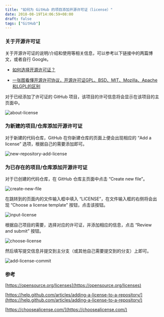 ```yaml
---
title: "如何为 GitHub 的项目添加开源许可证（license）"
date: 2018-08-19T14:06:59+08:00
draft: false
tags: ["GitHub"]
---
```


### 关于开源许可证

关于开源许可证的说明/介绍和使用等相关信息，可以参考以下链接中的两篇博文，或者自行 Google。

* [如何选择开源许可证？](http://www.ruanyifeng.com/blog/2011/05/how_to_choose_free_software_licenses.html)

* [一张图看懂开源许可协议，开源许可证GPL、BSD、MIT、Mozilla、Apache和LGPL的区别](https://blog.csdn.net/testcs_dn/article/details/38496107)

对于已经添加了许可证的 GitHub 项目，该项目的许可信息将会显示在该项目的主页面中。

<!--more-->

![about-license](/images/about-license.png)

### 为新建的项目/仓库添加开源许可证

对于新建的代码仓库，GitHub 在你新建仓库的页面上便会出现相应的 “Add a license” 选项，根据自己的需要添加即可。

![new-repository-add-license](/images/new-repository-add-license.png)

### 为已存在的项目/仓库添加开源许可证

对于已创建的代码仓库，在 GitHub 仓库主页面中点击 “Create new file”。

![create-new-file](/images/create-new-file.png)

在跳转到的页面内的文件输入框中填入 “LICENSE”，在文件输入框的右侧将会出现 “Choose a license template” 按钮，点击该按钮。

![input-license](/images/input-license.png)

根据自己项目的需要，选择对应的许可证，并添加相应的信息，点击 “Review and submit” 按钮。

![choose-license](/images/choose-license.png)

然后填写提交信息并提交到主分支（或其他自己需要提交到的分支）上即可。

![add-license-commit](/images/add-license-commit.png)

### 参考

[https://opensource.org/licenses](https://opensource.org/licenses)

[https://help.github.com/articles/adding-a-license-to-a-repository/](https://help.github.com/articles/adding-a-license-to-a-repository/)

[https://choosealicense.com/](https://choosealicense.com/)
